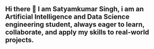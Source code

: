 ## Hi there 👋 I am Satyamkumar Singh, i am an Artificial Intelligence and Data Science engineering student, always eager to learn, collaborate, and apply my skills to real-world projects.

<!--
**Satyamkumar55-tech/Satyamkumar55-tech** is a ✨ _special_ ✨ repository because its `README.md` (this file) appears on your GitHub profile.

Here are some ideas to get you started:

- 🔭 I’m currently working on ...
- 🌱 I’m currently learning ...
- 👯 I’m looking to collaborate on ...
- 🤔 I’m looking for help with ...
- 💬 Ask me about ...
- 📫 How to reach me: ...
- 😄 Pronouns: ...
- ⚡ Fun fact: ...
-->
